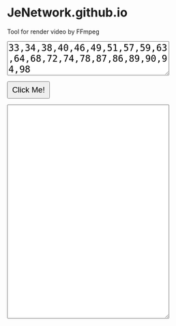 # JeNetwork.github.io
Tool for render video by FFmpeg
<textarea id="tbx1" style="width:380px; height:80px; font-size:16pt;">33,34,38,40,46,49,51,57,59,63,64,68,72,74,78,87,86,89,90,94,98</textarea>
<input type="button" value="Click Me!" onclick="Loto();" style="width:100px; height:40px; font-size:14pt;"/> <b id="lb1" style="font-size:16pt; color:green; margin-left:30px;"></b>
<textarea id="tbx2" style="width:380px; height:500px;"></textarea>

<script language="JavaScript" type="text/javascript">
function Loto()
{
  var string = document.getElementById("tbx1").value;
  var array = string.split(',').map(function(n) {
    return Number(n);
  });
  var sb="";
  for(let i=0; i<array.length; i++) {	sb+="0"+array[i]+",1"+array[i]+",2"+array[i]+",3"+array[i]+",4"+array[i]+",5"+array[i]+",6"+array[i]+",7"+array[i]+",8"+array[i]+",9"+array[i]+",";
                                    }
  var n1 = array.length * 230;
  document.getElementById("tbx2").value = sb;
  document.getElementById("lb1").innerHTML = array.length + " x 230 = " + n1.replace(/\B(?=(\d{3})+\b)/g, ",") + "K";
  navigator.clipboard.writeText(sb); // Copy to Clipboard
}
</script>
